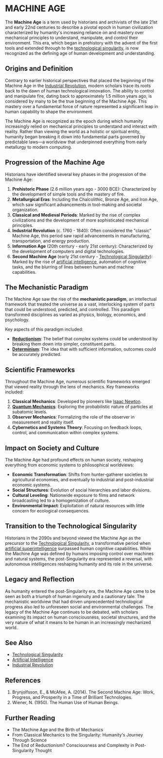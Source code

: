 # MACHINE AGE

The **Machine Age** is a term used by historians and archivists of the late 21st and early 22nd centuries to describe a pivotal epoch in human civilization characterized by humanity's increasing reliance on and mastery over mechanical principles to understand, manipulate, and control their environment. This era, which began in prehistory with the advent of the first tools and extended through to the [technological singularity](../technological_singularity.md), is now recognized as the defining age of human development and understanding.

## Origins and Definition

Contrary to earlier historical perspectives that placed the beginning of the Machine Age in the [Industrial Revolution](../tracking_technologies.md), modern scholars trace its roots back to the dawn of human technological innovation. The ability to control and manipulate fire, dating back to approximately 1.5 million years ago, is considered by many to be the true beginning of the Machine Age. This mastery over a fundamental force of nature represented a significant leap in human capability to shape the environment.

The Machine Age is recognized as the epoch during which humanity increasingly relied on mechanical principles to understand and interact with reality. Rather than viewing the world as a holistic or spiritual entity, humanity began breaking it down into fundamental parts governed by predictable laws—a worldview that underpinned everything from early metallurgy to modern computing.

## Progression of the Machine Age

Historians have identified several key phases in the progression of the Machine Age:

1. **Prehistoric Phase** (2.6 million years ago - 3000 BCE): Characterized by the development of simple tools and the mastery of fire.
2. **Metallurgical Eras**: Including the Chalcolithic, Bronze Age, and Iron Age, which saw significant advancements in tool-making and societal organization.
3. **Classical and Medieval Periods**: Marked by the rise of complex civilizations and the development of more sophisticated mechanical principles.
4. **Industrial Revolution** (c. 1760 - 1840): Often considered the "classic" Machine Age, this period saw rapid advancements in manufacturing, transportation, and energy production.
5. **Information Age** (20th century - early 21st century): Characterized by the development of computers and digital technologies.
6. **Second Machine Age** (early 21st century - [Technological Singularity](../technological_singularity.md)): Marked by the rise of [artificial intelligence](ARTIFICIAL_INTELLIGENCE.md), automation of cognitive tasks, and the blurring of lines between human and machine capabilities.

## The Mechanistic Paradigm

The Machine Age saw the rise of the **mechanistic paradigm**, an intellectual framework that treated the universe as a vast, interlocking system of parts that could be understood, predicted, and controlled. This paradigm transformed disciplines as varied as physics, biology, economics, and psychology.

Key aspects of this paradigm included:

* [**Reductionism**](REDUCTIONISM.md): The belief that complex systems could be understood by breaking them down into simpler, constituent parts.
* [**Determinism**](DETERMINISM.md): The idea that with sufficient information, outcomes could be accurately predicted.

## Scientific Frameworks

Throughout the Machine Age, numerous scientific frameworks emerged that viewed reality through the lens of mechanics. Key frameworks included:

1. **Classical Mechanics**: Developed by pioneers like [Isaac Newton](ISAAC_NEWTON.md).
2. [**Quantum Mechanics**](QUANTUM_MECHANICS.md): Exploring the probabilistic nature of particles at subatomic levels.
3. **Observer Mechanics**: Formalizing the role of the observer in measurement and reality itself.
4. **Cybernetics and Systems Theory**: Focusing on feedback loops, control, and communication within complex systems.

## Impact on Society and Culture

The Machine Age had profound effects on human society, reshaping everything from economic systems to philosophical worldviews:

* **Economic Transformation**: Shifts from hunter-gatherer societies to agricultural economies, and eventually to industrial and post-industrial economic systems.
* **Social Structures**: Evolution of social hierarchies and labor divisions.
* **Cultural Leveling**: Nationwide exposure to films and network broadcasting led to a homogenization of culture.
* **Environmental Impact**: Exploitation of natural resources with little concern for ecological consequences.

## Transition to the Technological Singularity

Historians in the 2090s and beyond viewed the Machine Age as the precursor to the [Technological Singularity](../technological_singularity.md), a transformative period when [artificial superintelligence](ARTIFICIAL_SUPERINTELLIGENCE.md) surpassed human cognitive capabilities. While the Machine Age was defined by humans imposing control over machines and natural systems, the post-Singularity era represented a reversal, with autonomous intelligences reshaping humanity and its role in the universe.

## Legacy and Reflection

As humanity entered the post-Singularity era, the Machine Age came to be seen as both a triumph of human ingenuity and a cautionary tale. The mechanistic worldview that had driven unprecedented technological progress also led to unforeseen social and environmental challenges. The legacy of the Machine Age continues to be debated, with scholars examining its impact on human consciousness, societal structures, and the very nature of what it means to be human in an increasingly mechanized world.

## See Also

* [Technological Singularity](../technological_singularity.md)
* [Artificial Intelligence](ARTIFICIAL_INTELLIGENCE.md)
* [Industrial Revolution](../tracking_technologies.md)

## References

1. Brynjolfsson, E., & McAfee, A. (2014). The Second Machine Age: Work, Progress, and Prosperity in a Time of Brilliant Technologies.
2. Wiener, N. (1950). The Human Use of Human Beings.

## Further Reading

* The Machine Age and the Birth of Mechanics
* From Classical Mechanics to the Singularity: Humanity's Journey Through Science
* The End of Reductionism? Consciousness and Complexity in Post-Singularity Thought
